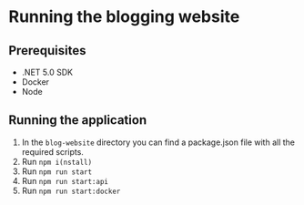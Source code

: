 # Running the blogging website

## Prerequisites
- .NET 5.0 SDK
- Docker
- Node

## Running the application
1. In the `blog-website` directory you can find a package.json file with all the required scripts.
1. Run `npm i(nstall)`
1. Run `npm run start`
1. Run `npm run start:api`
1. Run `npm run start:docker`
